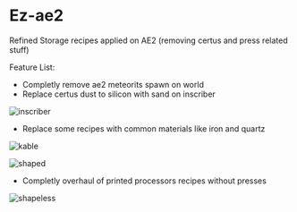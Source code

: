 # Ez-ae2
Refined Storage recipes applied on AE2 (removing certus and press related stuff)

Feature List:
- Completly remove ae2 meteorits spawn on world
- Replace certus dust to silicon with sand on inscriber

![inscriber](https://github.com/user-attachments/assets/898aa833-414f-481a-9ec6-ece0d1905d19)

- Replace some recipes with common materials like iron and quartz

![kable](https://github.com/user-attachments/assets/85bec26a-351b-4854-8a21-2db39edf250a)

![shaped](https://github.com/user-attachments/assets/d025b2d5-14c6-4d25-b487-1f00397dcb87)

- Completly overhaul of printed processors recipes without presses

![shapeless](https://github.com/user-attachments/assets/fa79436f-c069-41e4-a308-9d6655c902e9)

